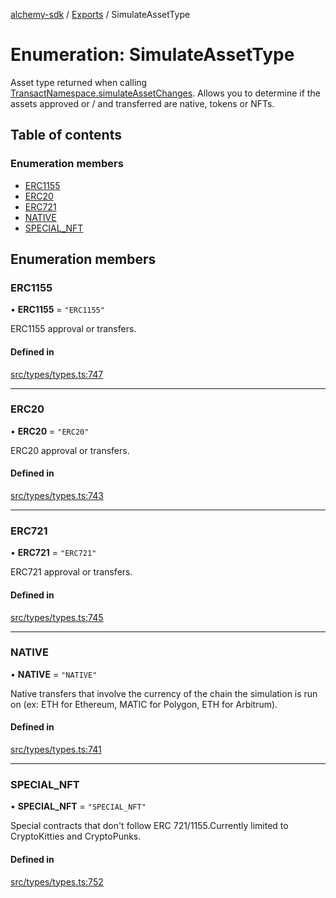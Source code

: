 [alchemy-sdk](../README.md) / [Exports](../modules.md) / SimulateAssetType

# Enumeration: SimulateAssetType

Asset type returned when calling [TransactNamespace.simulateAssetChanges](../classes/TransactNamespace.md#simulateassetchanges).
Allows you to determine if the assets approved or / and transferred are
native, tokens or NFTs.

## Table of contents

### Enumeration members

- [ERC1155](SimulateAssetType.md#erc1155)
- [ERC20](SimulateAssetType.md#erc20)
- [ERC721](SimulateAssetType.md#erc721)
- [NATIVE](SimulateAssetType.md#native)
- [SPECIAL\_NFT](SimulateAssetType.md#special_nft)

## Enumeration members

### ERC1155

• **ERC1155** = `"ERC1155"`

ERC1155 approval or transfers.

#### Defined in

[src/types/types.ts:747](https://github.com/alchemyplatform/alchemy-sdk-js/blob/7ae04a5/src/types/types.ts#L747)

___

### ERC20

• **ERC20** = `"ERC20"`

ERC20 approval or transfers.

#### Defined in

[src/types/types.ts:743](https://github.com/alchemyplatform/alchemy-sdk-js/blob/7ae04a5/src/types/types.ts#L743)

___

### ERC721

• **ERC721** = `"ERC721"`

ERC721 approval or transfers.

#### Defined in

[src/types/types.ts:745](https://github.com/alchemyplatform/alchemy-sdk-js/blob/7ae04a5/src/types/types.ts#L745)

___

### NATIVE

• **NATIVE** = `"NATIVE"`

Native transfers that involve the currency of the chain the simulation is
run on (ex: ETH for Ethereum, MATIC for Polygon, ETH for Arbitrum).

#### Defined in

[src/types/types.ts:741](https://github.com/alchemyplatform/alchemy-sdk-js/blob/7ae04a5/src/types/types.ts#L741)

___

### SPECIAL\_NFT

• **SPECIAL\_NFT** = `"SPECIAL_NFT"`

Special contracts that don't follow ERC 721/1155.Currently limited to
CryptoKitties and CryptoPunks.

#### Defined in

[src/types/types.ts:752](https://github.com/alchemyplatform/alchemy-sdk-js/blob/7ae04a5/src/types/types.ts#L752)
